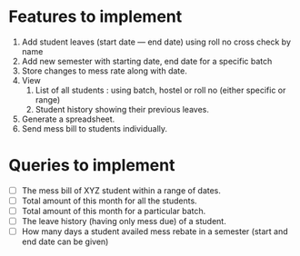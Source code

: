 # Features to implement

1. Add student leaves (start date — end date) using roll no cross check by name
2. Add new semester with starting date, end date for a specific batch
3. Store changes to mess rate along with date.
4. View
   1. List of all students : using batch, hostel or roll no (either specific or
      range)
   2. Student history showing their previous leaves.
5. Generate a spreadsheet.
6. Send mess bill to students individually.

# Queries to implement

- [ ] The mess bill of XYZ student within a range of dates.
- [ ] Total amount of this month for all the students.
- [ ] Total amount of this month for a particular batch.
- [ ] The leave history (having only mess due) of a student.
- [ ] How many days a student availed mess rebate in a semester (start and end date can be given)
